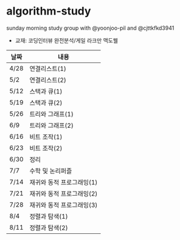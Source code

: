 # algorithm-study
sunday morning study group with @yoonjoo-pil and @cjttkfkd3941

- 교재: 코딩인터뷰 완전분석/게일 라크만 맥도웰


| 날짜 | 내용 |
| --- | --- |
| 4/28 | 연결리스트(1) |
| 5/2 | 연결리스트(2) |
| 5/12 | 스택과 큐(1) |
| 5/19 | 스택과 큐(2) |
| 5/26 | 트리와 그래프(1) |
| 6/9 | 트리와 그래프(2) |
| 6/16 | 비트 조작(1)  |
| 6/23 | 비트 조작(2) |
| 6/30 | 정리 |
| 7/7 | 수학 및 논리퍼즐 |
| 7/14 | 재귀와 동적 프로그래밍(1) |
| 7/21 | 재귀와 동적 프로그래밍(2) |
| 7/28 | 재귀와 동적 프로그래밍(3) |
| 8/4 | 정렬과 탐색(1) |
| 8/11 | 정렬과 탐색(2) |
